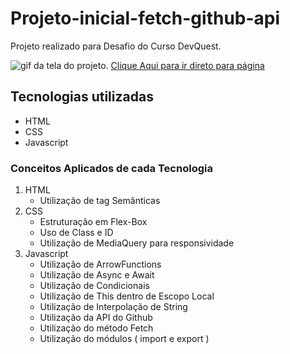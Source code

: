 # Projeto-inicial-fetch-github-api
Projeto realizado para Desafio do Curso DevQuest.

<img src ="./inicial-fetch-github-api.gif" alt="gif da tela do projeto.">
<a href="https://eor13.github.io/projeto-api-github-mundo-real-com-fetch/" target="_blank">Clique Aqui para ir direto para página</a>


## Tecnologias utilizadas
- HTML
- CSS
- Javascript

### Conceitos Aplicados de cada Tecnologia
<ol>
    <li>HTML
        <ul>
        <li>Utilização de tag Semânticas</li>
        </ul>
    </li>
    <li>CSS
        <ul>
        <li>Estruturação em Flex-Box</li>
        <li>Uso de Class e ID</li>
        <li>Utilização de MediaQuery para responsividade</li>
        </ul>
    </li>
    <li>Javascript
        <ul>
        <li>Utilização de ArrowFunctions</li>
        <li>Utilização de Async e Await</li>
        <li>Utilização de Condicionais</li>
        <li>Utilização de This dentro de Escopo Local</li>
        <li>Utilização de Interpolação de String</li>
        <li>Utilização da API do Github</li>
        <li>Utilização do método Fetch</li>
        <li>Utilização do módulos ( import e export ) </li>
        </ul>
    </li>

</ol>


